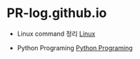 # PR-log.github.io


- Linux command 정리 [Linux](https://github.com/PR-log/PR-log.github.io/blob/651d798178515cf1d703cd2a1440e488b69a8929/2021/12/22/%EB%A6%AC%EB%88%85%EC%8A%A4%20%EB%AA%85%EB%A0%B9%EC%96%B4.md)

- Python Programing [Python Programing](https://github.com/PR-log/PR-log.github.io/blob/a00cc8e3dc6bc3a18ed72fabba69456a1aca373d/2021/12/22/26.%20copy%20file)
